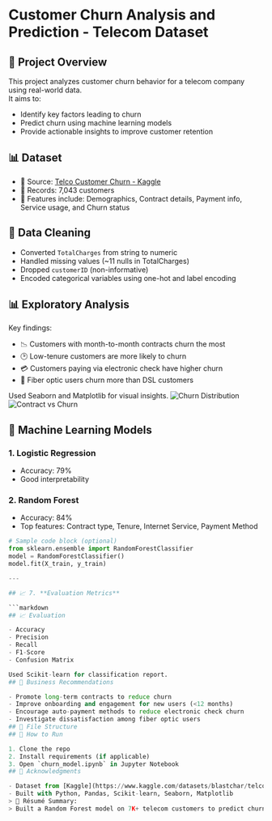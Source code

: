 # Customer Churn Analysis and Prediction - Telecom Dataset
## 📄 Project Overview

This project analyzes customer churn behavior for a telecom company using real-world data.  
It aims to:
- Identify key factors leading to churn
- Predict churn using machine learning models
- Provide actionable insights to improve customer retention
## 📊 Dataset

- 📁 Source: [Telco Customer Churn - Kaggle](https://www.kaggle.com/datasets/blastchar/telco-customer-churn)
- 📌 Records: 7,043 customers
- 🧩 Features include: Demographics, Contract details, Payment info, Service usage, and Churn status
## 🧹 Data Cleaning

- Converted `TotalCharges` from string to numeric
- Handled missing values (~11 nulls in TotalCharges)
- Dropped `customerID` (non-informative)
- Encoded categorical variables using one-hot and label encoding
## 📊 Exploratory Analysis

Key findings:
- 📉 Customers with month-to-month contracts churn the most
- 🕑 Low-tenure customers are more likely to churn
- 💳 Customers paying via electronic check have higher churn
- 📡 Fiber optic users churn more than DSL customers

Used Seaborn and Matplotlib for visual insights.
![Churn Distribution](images/churn_distribution.png)
![Contract vs Churn](images/contract_churn.png)
## 🤖 Machine Learning Models

### 1. Logistic Regression
- Accuracy: 79%
- Good interpretability

### 2. Random Forest
- Accuracy: 84%
- Top features: Contract type, Tenure, Internet Service, Payment Method

```python
# Sample code block (optional)
from sklearn.ensemble import RandomForestClassifier
model = RandomForestClassifier()
model.fit(X_train, y_train)

---

## 📈 7. **Evaluation Metrics**

```markdown
## 📈 Evaluation

- Accuracy
- Precision
- Recall
- F1-Score
- Confusion Matrix

Used Scikit-learn for classification report.
## 🧠 Business Recommendations

- Promote long-term contracts to reduce churn
- Improve onboarding and engagement for new users (<12 months)
- Encourage auto-payment methods to reduce electronic check churn
- Investigate dissatisfaction among fiber optic users
## 📁 File Structure
## 🚀 How to Run

1. Clone the repo
2. Install requirements (if applicable)
3. Open `churn_model.ipynb` in Jupyter Notebook
## 🙌 Acknowledgments

- Dataset from [Kaggle](https://www.kaggle.com/datasets/blastchar/telco-customer-churn)
- Built with Python, Pandas, Scikit-learn, Seaborn, Matplotlib
> 📌 Résumé Summary:  
> Built a Random Forest model on 7K+ telecom customers to predict churn with 84% accuracy. Generated actionable business recommendations from EDA and model insights.

